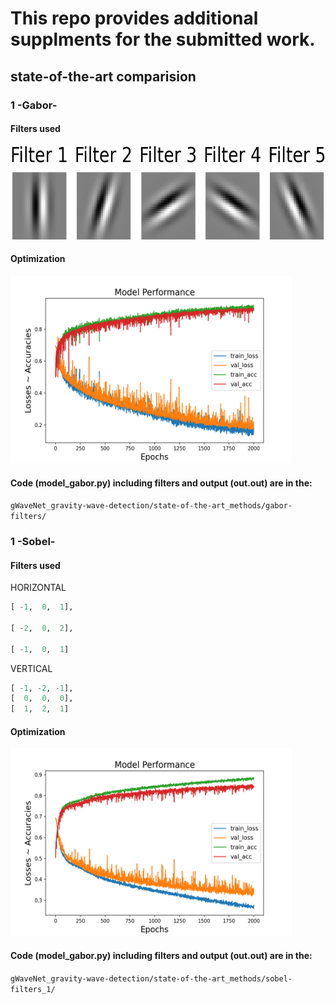 # This repo provides additional supplments for the submitted work.

## state-of-the-art comparision
### 1 -Gabor-
#### Filters used 

<img src="/state-of-the-art_methods/gabor-filters/gabor_filters.png" alt="Gabor Filters" width="600" height="150">

#### Optimization 

<img src="/state-of-the-art_methods/gabor-filters/comb_.png" alt="Gabor Filters" width="450" height="300">

#### Code (model_gabor.py) including filters and output (out.out) are in the:

```gWaveNet_gravity-wave-detection/state-of-the-art_methods/gabor-filters/```

### 1 -Sobel-
#### Filters used 

HORIZONTAL

 ```python
 [ -1,  0,  1],
 
 [ -2,  0,  2],
 
 [ -1,  0,  1]
 ```

VERTICAL
```python
[ -1, -2, -1],
[  0,  0,  0],
[  1,  2,  1]
```

#### Optimization 

<img src="/state-of-the-art_methods/sobel-filters_1/comb_.png" alt="Gabor Filters" width="450" height="300">

#### Code (model_gabor.py) including filters and output (out.out) are in the:

```gWaveNet_gravity-wave-detection/state-of-the-art_methods/sobel-filters_1/```
